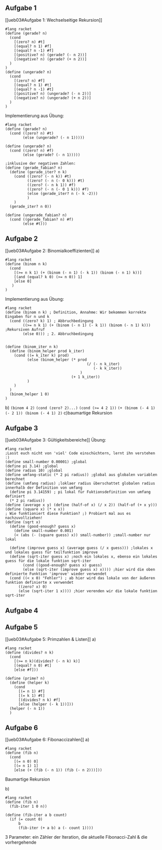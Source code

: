 ## Aufgabe 1
[[ueb03#Aufgabe 1: Wechselseitige Rekursion]]
```racket
#lang racket
(define (gerade? n)
  (cond
    [(zero? n) #t]
    [(equal? n 1) #f]
    [(equal? n -1) #f]
    [(positive? n) (gerade? (- n 2))]
    [(negative? n) (gerade? (+ n 2))]
  )
)
(define (ungerade? n)
  (cond
    [(zero? n) #f]
    [(equal? n 1) #t]
    [(equal? n -1) #t]
    [(positive? n) (ungerade? (- n 2))]
    [(negative? n) (ungerade? (+ n 2))]
  )
)
```
Implementierung aus Übung:
```racket
#lang racket
(define (gerade? n)
  (cond ((zero? n) #t)
        (else (ungerade? (- n 1)))))

(define (ungerade? n)
  (cond ((zero? n) #f)
        (else (gerade? (- n 1)))))

;inklusive der negativen Zahlen:
(define (gerade_fabian? n)
  (define (gerade_iter? n k)
    (cond ((zero? (- n k)) #t)
          ((zero? (- n (- 0 k))) #t)
          ((zero? (- n k 1)) #f)
          ((zero? (- n (- 0 1 k))) #f)
          (else (gerade_iter? n (- k -2)))
          )
    )
  (gerade_iter? n 0))
           
(define (ungerade_fabian? n)
  (cond ((gerade_fabian? n) #f)
        (else #t)))
```

## Aufgabe 2
[[ueb03#Aufgabe 2: Binomialkoeffizienten]]
a)
```racket
#lang racket
(define (binom n k)
  (cond
    [(>= n k 1) (+ (binom (- n 1) (- k 1)) (binom (- n 1) k))]
    [(and (equal? k 0) (>= n 0)) 1]
    [else 0]
   )
)
```
Implementierung aus Übung:
```racket
#lang racket
(define (binom n k) ; Definition, Annahme: Wir bekommen korrekte Eingaben für n und k
  (cond ((zero? k) 1) ; Abbruchbedingung
        ((>= n k 1) (+ (binom (- n 1) (- k 1)) (binom (- n 1) k))) ;Rekursiven Aufruf
        (else 0))) ; 2. Abbruchbedingung


(define (binom_iter n k)
  (define (binom_helper prod k_iter)
    (cond ((= k_iter k) prod)
          (else (binom_helper (* prod
                                     (/ (- n k_iter)
                                        (- k k_iter))
                                  )
                              (+ 1 k_iter))
          )
    )
  )
  (binom_helper 1 0)
)
```
b)
`(binom 4 2)`
`(cond (zero? 2)...)`
`(cond (>= 4 2 1))`
`(+ (binom (- 4 1) (- 2 1)) (binom (- 4 1) 2)`
c)baumartige Rekursion

## Aufgabe 3
[[ueb03#Aufgabe 3: Gültigkeitsbereiche]]
Übung:
```racket
#lang racket
;Lasst euch nicht von 'viel' Code einschüchtern, lernt ihn verstehen :)
(define small-number 0.00001) ;global
(define pi 3.14) ;global
(define radius 10) ;global
(define umfang-static (* 2 pi radius)) ;global aus globalen variablen berechnet
(define (umfang radius) ;loklaer radius überschattet globalen radius innerhalb der Definition von umfang
  (define pi 3.14159) ; pi lokal für Fuktionsdefinition von umfang definiert
  (* 2 pi radius))
(define (average x y) (define (half-of x) (/ x 2)) (half-of (+ x y)))
(define (square x) (* x x))
; Wie funktioniert diese Funktion? ;) Probiert mal aus es nachzuvollziehen!
(define (sqrt x)  
  (define (good-enough? guess x)
    (define small-number 0.001)
    (< (abs (- (square guess) x)) small-number)) ;small-number nur lokal
  
  (define (improve guess x) (average guess (/ x guess))) ;lokales x und lokales guess für teilfunktion improve
  (define (sqrt-iter guess x) ;noch ein lokales x, ebenso ein lokales guess für die lokale funktion sqrt-iter
        (cond ((good-enough? guess x) guess)
        (else (sqrt-iter (improve guess x) x)))) ;hier wird die oben definierte Funktion 'improve' wieder verwendet
  (cond ((< x 0) "Fehler") ; ab hier wird das lokale von der äußeren funktion definierte x verwendet
      ((zero? x) 0)
      (else (sqrt-iter 1 x)))) ;hier verenden wir die lokale funktion sqrt-iter
```
## Aufgabe 4
## Aufgabe 5
[[ueb03#Aufgabe 5: Primzahlen & Listen]]
a)
```racket
#lang racket
(define (divides? n k)
  (cond
    [(>= n k)(divides? (- n k) k)]
    [(equal? n 0) #t]
    [else #f]))

(define (prime? n)
  (define (helper k)
    (cond
      [(= n 1) #f]
      [(= k 1) #t]
      [(divides? n k) #f]
      [else (helper (- k 1))]))
  (helper (- n 1))
  )
```

## Aufgabe 6
[[ueb03#Aufgabe 6: Fibonaccizahlen]]
a)
```racket
#lang racket
(define (fib n)
  (cond
    [(= n 0) 0]
    [(= n 1) 1]
    [else (+ (fib (- n 1)) (fib (- n 2)))]))
```
Baumartige Rekursion

b)
```racket
#lang racket
(define (fib n)
  (fib-iter 1 0 n))

(define (fib-iter a b count)
  (if (= count 0)
      b
      (fib-iter (+ a b) a (- count 1))))
```
3 Parameter: ein Zähler der Iteration, die aktuelle Fibonacci-Zahl & die vorhergehende